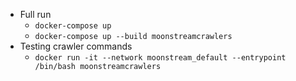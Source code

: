 - Full run 
  - `docker-compose up`
  - `docker-compose up --build moonstreamcrawlers`
- Testing crawler commands 
  - `docker run -it --network moonstream_default --entrypoint /bin/bash moonstreamcrawlers`